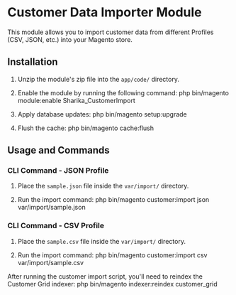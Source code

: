 # Customer Data Importer Module
This module allows you to import customer data from different Profiles (CSV, JSON, etc.) into your Magento store.

## Installation
1. Unzip the module's zip file into the `app/code/` directory.
2. Enable the module by running the following command:
php bin/magento module:enable Sharika_CustomerImport

3. Apply database updates:
php bin/magento setup:upgrade

4. Flush the cache:
php bin/magento cache:flush

## Usage and Commands

### CLI Command - JSON Profile
1. Place the `sample.json` file inside the `var/import/` directory.

2. Run the import command:
php bin/magento customer:import json var/import/sample.json

### CLI Command - CSV Profile
1. Place the `sample.csv` file inside the `var/import/` directory.

2. Run the import command:
php bin/magento customer:import csv var/import/sample.csv

After running the customer import script, you'll need to reindex the Customer Grid indexer:
php bin/magento indexer:reindex customer_grid

